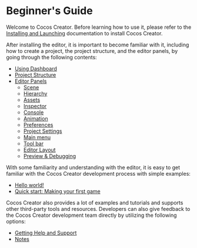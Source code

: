 # Beginner's Guide

Welcome to Cocos Creator. Before learning how to use it, please refer to the [Installing and Launching](install/index.md) documentation to install Cocos Creator.

After installing the editor, it is important to become familiar with it, including how to create a project, the project structure, and the editor panels, by going through the following contents:

- [Using Dashboard](dashboard/index.md)
- [Project Structure](project-structure/index.md)
- [Editor Panels](../editor/index.md)
    - [Scene](../editor/scene/index.md)
    - [Hierarchy](../editor/hierarchy/index.md)
    - [Assets](../editor/assets/index.md)
    - [Inspector](../editor/inspector/index.md)
    - [Console](../editor/console/index.md)
    - [Animation](../animation/index.md)
    - [Preferences](../editor/preferences/index.md)
    - [Project Settings](../editor/project/index.md)
    - [Main menu](../editor/mainMenu/menuIndex.md)
    - [Tool bar](../editor/toolbar.md)
    - [Editor Layout](../editor/editor-layout/index.md)
    - [Preview & Debugging](../editor/preview/index.md)

With some familiarity and understanding with the editor, it is easy to get familiar with the Cocos Creator development process with simple examples:

- [Hello world!](helloworld/index.md)
- [Quick start: Making your first game](first-game/index.md)

Cocos Creator also provides a lot of examples and tutorials and supports other third-party tools and resources. Developers can also give feedback to the Cocos Creator development team directly by utilizing the following options:

- [Getting Help and Support](support.md)
- [Notes](attention/index.md)
